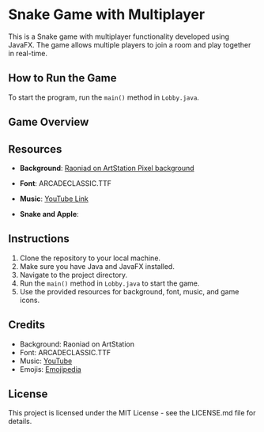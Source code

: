 # Snake Game with Multiplayer

This is a Snake game with multiplayer functionality developed using JavaFX. The game allows multiple players to join a room and play together in real-time.

## How to Run the Game

To start the program, run the `main()` method in `Lobby.java`.

## Game Overview


## Resources

- **Background**: [Raoniad on ArtStation Pixel background](https://www.artstation.com/artwork/eaBVYZ)
    
- **Font**: ARCADECLASSIC.TTF
- **Music**: [YouTube Link](https://www.youtube.com/watch?v=G4qshdFNxJQ)
- **Snake and Apple**:
    

## Instructions

1. Clone the repository to your local machine.
2. Make sure you have Java and JavaFX installed.
3. Navigate to the project directory.
4. Run the `main()` method in `Lobby.java` to start the game.
5. Use the provided resources for background, font, music, and game icons.

## Credits

- Background: Raoniad on ArtStation
- Font: ARCADECLASSIC.TTF
- Music: [YouTube](https://www.youtube.com/watch?v=G4qshdFNxJQ)
- Emojis: [Emojipedia](https://emojipedia.org/)

## License

This project is licensed under the MIT License - see the LICENSE.md file for details.
